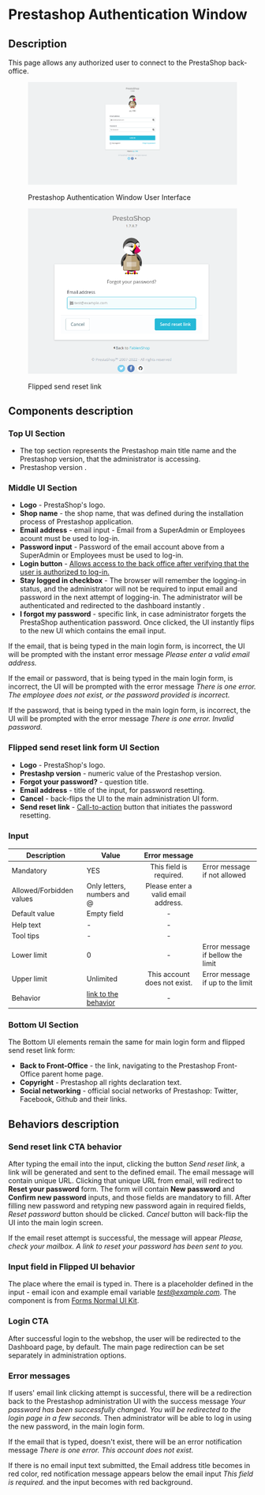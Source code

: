 # Prestashop Authentication Window

## Description

This page allows any authorized user to connect to the PrestaShop back-office.

<figure><img src="../../.gitbook/assets/image (9) (1) (1).png" alt="Prestashop Authentication Window UI"><figcaption><p>Prestashop Authentication Window User Interface</p></figcaption></figure>



<figure><img src="../../.gitbook/assets/flipped-login.png" alt=""><figcaption><p>Flipped send reset link</p></figcaption></figure>



## Components description

### Top UI Section

* The top section represents the Prestashop main title name and the Prestashop version, that the administrator is accessing.
* Prestashop version .

### Middle UI Section

* **Logo** - PrestaShop's logo.
* **Shop name** - the shop name, that was defined during the installation process of Prestashop application.
* **Email address** - email input - Email from a SuperAdmin or Employees acount must be used to log-in.
* **Password input** - Password of the email account above from a SuperAdmin or Employees must be used to log-in.
* **Login button** - [Allows access to the back office after verifying that the user is authorized to log-in.](prestashop-authentication-window.md#login-cta)
* **Stay logged in checkbox** - The browser will remember the logging-in status, and the administrator will not be required to input email and password in the next attempt of logging-in. The administrator will be authenticated and redirected to the dashboard instantly .
* **I forgot my password** - specific link, in case administrator forgets the PrestaShop authentication password. Once clicked, the UI instantly flips to the new UI which contains the email input.

If the email, that is being typed in the main login form, is incorrect, the UI will be prompted with the instant error message _Please enter a valid email address._

If the email or password, that is being typed in the main login form, is incorrect, the UI will be prompted with the error message _There is one error. The employee does not exist, or the password provided is incorrect._

If the password, that is being typed in the main login form, is incorrect, the UI will be prompted with the error message _There is one error. Invalid password._

### Flipped send reset link form UI Section

* **Logo** - PrestaShop's logo.
* **Prestashp version** - numeric value of the Prestashop version.
* **Forgot your password?** - question title.
* **Email address** - title of the input, for password resetting.
* **Cancel** - back-flips the UI to the main administration UI form.
* **Send reset link** - [Call-to-action](prestashop-authentication-window.md#send-reset-link-cta) button that initiates the password resetting.

### Input

<table><thead><tr><th>Description</th><th>Value</th><th align="center">Error message</th><th data-hidden></th></tr></thead><tbody><tr><td>Mandatory</td><td>YES</td><td align="center">This field is required.</td><td>Error message if not allowed</td></tr><tr><td>Allowed/Forbidden values</td><td>Only letters, numbers and @</td><td align="center">Please enter a valid email address.</td><td></td></tr><tr><td>Default value</td><td>Empty field</td><td align="center">-</td><td></td></tr><tr><td>Help text</td><td>-</td><td align="center">-</td><td></td></tr><tr><td>Tool tips</td><td>-</td><td align="center">-</td><td></td></tr><tr><td>Lower limit</td><td>0</td><td align="center">-</td><td>Error message if bellow the limit</td></tr><tr><td>Upper limit</td><td>Unlimited</td><td align="center">This account does not exist.</td><td>Error message if up to the limit</td></tr><tr><td>Behavior</td><td><a href="prestashop-authentication-window.md#input-field-in-flipped-ui-behavior">link to the behavior</a></td><td align="center">-</td><td></td></tr></tbody></table>

### Bottom UI Section

The Bottom UI elements remain the same for main login form and flipped send reset link form:

* **Back to Front-Office** - the link, navigating to the Prestashop Front-Office parent home page.
* **Copyright** - Prestashop all rights declaration text.
* **Social networking** - official social networks of Prestashop: Twitter, Facebook, Github and their links.

## Behaviors description

### Send reset link CTA behavior

After typing the email into the input, clicking the button _Send reset link_, a link will be generated and sent to the defined email. The email message will contain unique URL. Clicking that unique URL from email, will redirect to **Reset your password** form. The form will contain **New password** and **Confirm new password** inputs, and those fields are mandatory to fill. After filling new password and retyping new password again in required fields, _Reset password_ button should be clicked. _Cancel_ button will back-flip the UI into the main login screen.

If the email reset attempt is successful, the message will appear _Please, check your mailbox. A link to reset your password has been sent to you._

### Input field in Flipped UI behavior

The place where the email is typed in. There is a placeholder defined in the input - email icon and example email variable [_test@example.com_](mailto:test@example.com). The component is from [Forms Normal UI Kit](https://build.prestashop-project.org/prestashop-ui-kit/?path=/story/forms--normal).

### Login CTA

After successful login to the webshop, the user will be redirected to the Dashboard page, by default. The main page redirection can be set separately in administration options.&#x20;

### Error messages

If users' email link clicking attempt is successful, there will be a redirection back to the Prestashop administration UI with the success message _Your password has been successfully changed. You will be redirected to the login page in a few seconds._ Then administrator will be able to log in using the new password, in the main login form.

If the email that is typed, doesn't exist, there will be an error notification message _There is one error. This account does not exist._

If there is no email input text submitted, the Email address title becomes in red color, red notification message appears below the email input _This field is required._ and the input becomes with red background.

